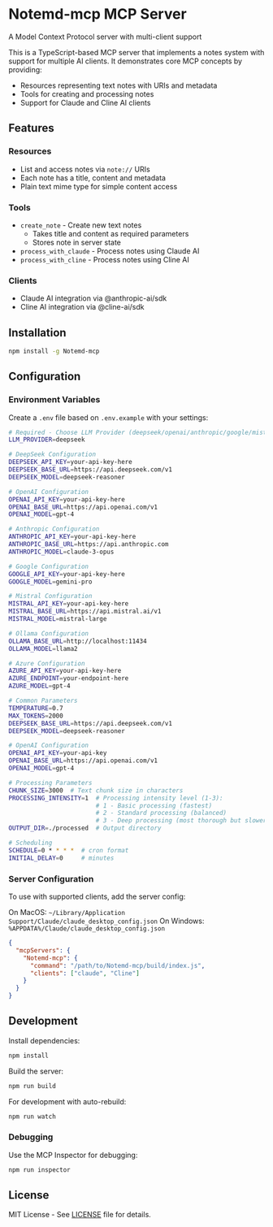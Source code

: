 # Notemd-mcp MCP Server

A Model Context Protocol server with multi-client support

This is a TypeScript-based MCP server that implements a notes system with support for multiple AI clients. It demonstrates core MCP concepts by providing:

- Resources representing text notes with URIs and metadata
- Tools for creating and processing notes
- Support for Claude and Cline AI clients

## Features

### Resources
- List and access notes via `note://` URIs
- Each note has a title, content and metadata
- Plain text mime type for simple content access

### Tools
- `create_note` - Create new text notes
  - Takes title and content as required parameters
  - Stores note in server state
- `process_with_claude` - Process notes using Claude AI
- `process_with_cline` - Process notes using Cline AI

### Clients
- Claude AI integration via @anthropic-ai/sdk
- Cline AI integration via @cline-ai/sdk

## Installation

```bash
npm install -g Notemd-mcp
```

## Configuration

### Environment Variables
Create a `.env` file based on `.env.example` with your settings:

```bash
# Required - Choose LLM Provider (deepseek/openai/anthropic/google/mistral/ollama/azure)
LLM_PROVIDER=deepseek

# DeepSeek Configuration  
DEEPSEEK_API_KEY=your-api-key-here
DEEPSEEK_BASE_URL=https://api.deepseek.com/v1
DEEPSEEK_MODEL=deepseek-reasoner

# OpenAI Configuration
OPENAI_API_KEY=your-api-key-here
OPENAI_BASE_URL=https://api.openai.com/v1
OPENAI_MODEL=gpt-4

# Anthropic Configuration
ANTHROPIC_API_KEY=your-api-key-here
ANTHROPIC_BASE_URL=https://api.anthropic.com
ANTHROPIC_MODEL=claude-3-opus

# Google Configuration
GOOGLE_API_KEY=your-api-key-here
GOOGLE_MODEL=gemini-pro

# Mistral Configuration
MISTRAL_API_KEY=your-api-key-here
MISTRAL_BASE_URL=https://api.mistral.ai/v1
MISTRAL_MODEL=mistral-large

# Ollama Configuration
OLLAMA_BASE_URL=http://localhost:11434
OLLAMA_MODEL=llama2

# Azure Configuration
AZURE_API_KEY=your-api-key-here
AZURE_ENDPOINT=your-endpoint-here
AZURE_MODEL=gpt-4

# Common Parameters
TEMPERATURE=0.7
MAX_TOKENS=2000
DEEPSEEK_BASE_URL=https://api.deepseek.com/v1
DEEPSEEK_MODEL=deepseek-reasoner

# OpenAI Configuration
OPENAI_API_KEY=your-api-key  
OPENAI_BASE_URL=https://api.openai.com/v1
OPENAI_MODEL=gpt-4

# Processing Parameters
CHUNK_SIZE=3000  # Text chunk size in characters
PROCESSING_INTENSITY=1  # Processing intensity level (1-3):
                        # 1 - Basic processing (fastest)
                        # 2 - Standard processing (balanced)
                        # 3 - Deep processing (most thorough but slower)
OUTPUT_DIR=./processed  # Output directory

# Scheduling  
SCHEDULE=0 * * * *  # cron format
INITIAL_DELAY=0     # minutes
```

### Server Configuration
To use with supported clients, add the server config:

On MacOS: `~/Library/Application Support/Claude/claude_desktop_config.json`
On Windows: `%APPDATA%/Claude/claude_desktop_config.json`

```json
{
  "mcpServers": {
    "Notemd-mcp": {
      "command": "/path/to/Notemd-mcp/build/index.js",
      "clients": ["claude", "Cline"]
    }
  }
}
```

## Development

Install dependencies:
```bash
npm install
```

Build the server:
```bash
npm run build
```

For development with auto-rebuild:
```bash
npm run watch
```

### Debugging

Use the MCP Inspector for debugging:
```bash
npm run inspector
```

## License

MIT License - See [LICENSE](LICENSE) file for details.

